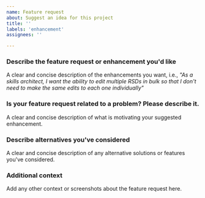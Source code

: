 ```yaml
---
name: Feature request
about: Suggest an idea for this project
title: ''
labels: 'enhancement'
assignees: ''

---
```


### Describe the feature request or enhancement you'd like
A clear and concise description of the enhancements you want, i.e., _"As a skills architect, I want the ability to edit multiple RSDs in bulk so that I don't need to make the same edits to each one individually"_

### Is your feature request related to a problem? Please describe it.
A clear and concise description of what is motivating your suggested enhancement.

### Describe alternatives you've considered
A clear and concise description of any alternative solutions or features you've considered.

### Additional context
Add any other context or screenshots about the feature request here.

